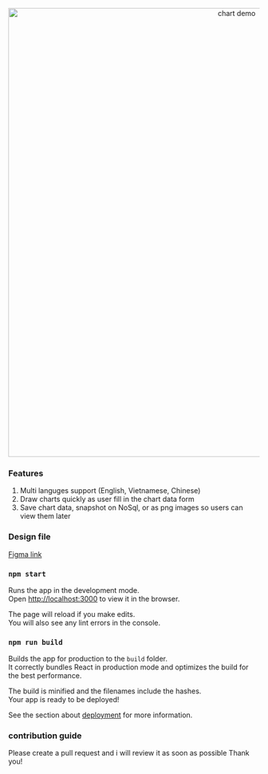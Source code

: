 
<p align="center"><a href="#" target="_blank" rel="noopener noreferrer"><img width="900" src="https://raw.githubusercontent.com/leminhson2398/graph-maker-front-end/master/public/static/image/snapshot.png" alt="chart demo"></a></p>

### Features
1) Multi languges support (English, Vietnamese, Chinese)
2) Draw charts quickly as user fill in the chart data form
3) Save chart data, snapshot on NoSql, or as png images so users can view them later

### Design file
<a href="https://www.figma.com/file/TNuavhoDDgXtgYomqoS2Qs/charting?node-id=0%3A1" target="_blank" rel="noopener noreferrer">Figma link</a>

### `npm start`

Runs the app in the development mode.<br />
Open [http://localhost:3000](http://localhost:3000) to view it in the browser.

The page will reload if you make edits.<br />
You will also see any lint errors in the console.

### `npm run build`

Builds the app for production to the `build` folder.<br />
It correctly bundles React in production mode and optimizes the build for the best performance.

The build is minified and the filenames include the hashes.<br />
Your app is ready to be deployed!

See the section about [deployment](https://facebook.github.io/create-react-app/docs/deployment) for more information.

### contribution guide
Please create a pull request and i will review it as soon as possible
Thank you!
